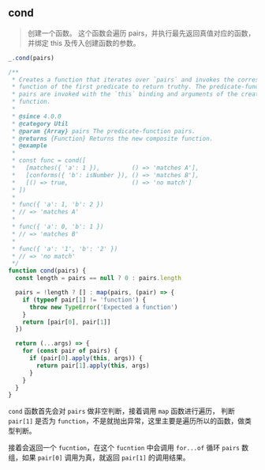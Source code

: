 ## cond

> 创建一个函数。 这个函数会遍历 pairs，并执行最先返回真值对应的函数，并绑定 this 及传入创建函数的参数。

```js
_.cond(pairs)
```

```js
/**
 * Creates a function that iterates over `pairs` and invokes the corresponding
 * function of the first predicate to return truthy. The predicate-function
 * pairs are invoked with the `this` binding and arguments of the created
 * function.
 *
 * @since 4.0.0
 * @category Util
 * @param {Array} pairs The predicate-function pairs.
 * @returns {Function} Returns the new composite function.
 * @example
 *
 * const func = cond([
 *   [matches({ 'a': 1 }),         () => 'matches A'],
 *   [conforms({ 'b': isNumber }), () => 'matches B'],
 *   [() => true,                  () => 'no match']
 * ])
 *
 * func({ 'a': 1, 'b': 2 })
 * // => 'matches A'
 *
 * func({ 'a': 0, 'b': 1 })
 * // => 'matches B'
 *
 * func({ 'a': '1', 'b': '2' })
 * // => 'no match'
 */
function cond(pairs) {
  const length = pairs == null ? 0 : pairs.length

  pairs = !length ? [] : map(pairs, (pair) => {
    if (typeof pair[1] != 'function') {
      throw new TypeError('Expected a function')
    }
    return [pair[0], pair[1]]
  })

  return (...args) => {
    for (const pair of pairs) {
      if (pair[0].apply(this, args)) {
        return pair[1].apply(this, args)
      }
    }
  }
}
```

`cond` 函数首先会对 `pairs` 做非空判断，接着调用 `map` 函数进行遍历， 判断 `pair[1]` 是否为 `function`，不是就抛出异常，这里主要是遍历所以的函数，做类型判断。

接着会返回一个 `fucntion`，在这个 ``fucntion`` 中会调用 `for...of` 循环 `pairs` 数组，如果 `pair[0]` 调用为真，就返回 `pair[1]` 的调用结果。
